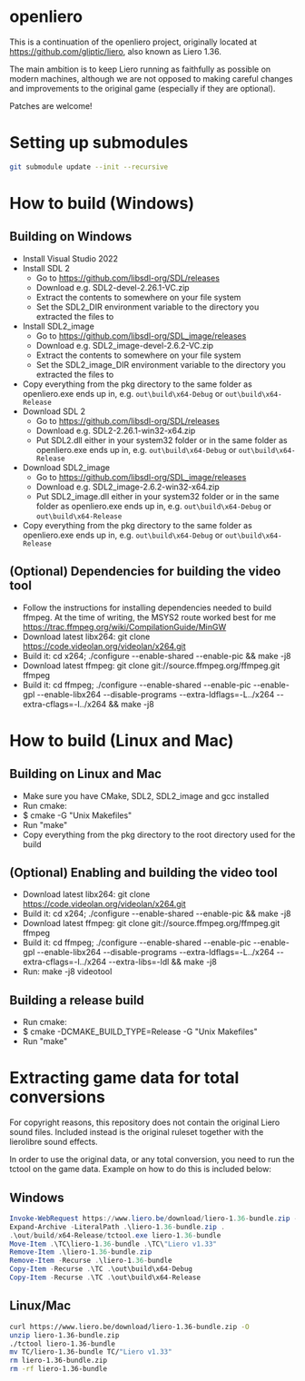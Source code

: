 openliero
=========

This is a continuation of the openliero project, originally located at
https://github.com/gliptic/liero, also known as Liero 1.36.

The main ambition is to keep Liero running as faithfully as possible on
modern machines, although we are not opposed to making careful changes
and improvements to the original game (especially if they are optional).

Patches are welcome!

Setting up submodules
======================
```bash
git submodule update --init --recursive
```

How to build (Windows)
======================

Building on Windows
-----------------------
* Install Visual Studio 2022
* Install SDL 2
  * Go to https://github.com/libsdl-org/SDL/releases
  * Download e.g. SDL2-devel-2.26.1-VC.zip
  * Extract the contents to somewhere on your file system
  * Set the SDL2_DIR environment variable to the directory you extracted the files to
* Install SDL2_image
  * Go to https://github.com/libsdl-org/SDL_image/releases
  * Download e.g. SDL2_image-devel-2.6.2-VC.zip
  * Extract the contents to somewhere on your file system
  * Set the SDL2_image_DIR environment variable to the directory you extracted the files to
* Copy everything from the pkg directory to the same folder as openliero.exe ends up in, e.g. `out\build\x64-Debug` or `out\build\x64-Release`
* Download SDL 2
  * Go to https://github.com/libsdl-org/SDL/releases
  * Download e.g. SDL2-2.26.1-win32-x64.zip
  * Put SDL2.dll either in your system32 folder or in the same folder as openliero.exe ends up in, e.g. `out\build\x64-Debug` or `out\build\x64-Release`
* Download SDL2_image
  * Go to https://github.com/libsdl-org/SDL_image/releases
  * Download e.g. SDL2_image-2.6.2-win32-x64.zip
  * Put SDL2_image.dll either in your system32 folder or in the same folder as openliero.exe ends up in, e.g. `out\build\x64-Debug` or `out\build\x64-Release`
* Copy everything from the pkg directory to the same folder as openliero.exe ends up in, e.g. `out\build\x64-Debug` or `out\build\x64-Release`


(Optional) Dependencies for building the video tool
-----------------------
* Follow the instructions for installing dependencies needed to build ffmpeg. At the time of writing, the MSYS2 route worked best for me https://trac.ffmpeg.org/wiki/CompilationGuide/MinGW
* Download latest libx264: git clone https://code.videolan.org/videolan/x264.git
* Build it: cd x264; ./configure --enable-shared --enable-pic && make -j8
* Download latest ffmpeg: git clone git://source.ffmpeg.org/ffmpeg.git ffmpeg
* Build it: cd ffmpeg; ./configure --enable-shared --enable-pic --enable-gpl --enable-libx264 --disable-programs --extra-ldflags=-L../x264 --extra-cflags=-I../x264 && make -j8

How to build (Linux and Mac)
============================

Building on Linux and Mac
-------------------------
* Make sure you have CMake, SDL2, SDL2_image and gcc installed
* Run cmake:
* $ cmake -G "Unix Makefiles"
* Run "make"
* Copy everything from the pkg directory to the root directory used for the build

(Optional) Enabling and building the video tool
-------------------------------
* Download latest libx264: git clone https://code.videolan.org/videolan/x264.git
* Build it: cd x264; ./configure --enable-shared --enable-pic && make -j8
* Download latest ffmpeg: git clone git://source.ffmpeg.org/ffmpeg.git ffmpeg
* Build it: cd ffmpeg; ./configure --enable-shared --enable-pic --enable-gpl --enable-libx264 --disable-programs --extra-ldflags=-L../x264 --extra-cflags=-I../x264 --extra-libs=-ldl && make -j8
* Run: make -j8 videotool

Building a release build
---------------------
* Run cmake:
* $ cmake -DCMAKE_BUILD_TYPE=Release -G "Unix Makefiles"
* Run "make"

Extracting game data for total conversions
======================

For copyright reasons, this repository does not contain the original Liero sound
files. Included instead is the original ruleset together with the lierolibre
sound effects.

In order to use the original data, or any total conversion, you need to run
the tctool on the game data. Example on how to do this is included below:

Windows
---------------------
```powershell
Invoke-WebRequest https://www.liero.be/download/liero-1.36-bundle.zip -OutFile liero-1.36-bundle.zip
Expand-Archive -LiteralPath .\liero-1.36-bundle.zip .
.\out/build/x64-Release/tctool.exe liero-1.36-bundle
Move-Item .\TC\liero-1.36-bundle .\TC\"Liero v1.33"
Remove-Item .\liero-1.36-bundle.zip
Remove-Item -Recurse .\liero-1.36-bundle
Copy-Item -Recurse .\TC .\out\build\x64-Debug
Copy-Item -Recurse .\TC .\out\build\x64-Release
```

Linux/Mac
---------------------
```bash
curl https://www.liero.be/download/liero-1.36-bundle.zip -O
unzip liero-1.36-bundle.zip
./tctool liero-1.36-bundle
mv TC/liero-1.36-bundle TC/"Liero v1.33"
rm liero-1.36-bundle.zip
rm -rf liero-1.36-bundle
```
